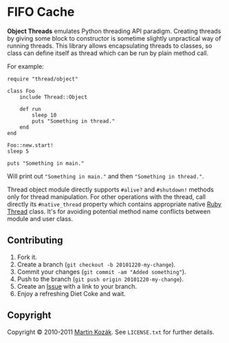 FIFO Cache
==========

**Object Threads** emulates Python threading API paradigm. Creating
threads by giving some block to constructor is sometime slightly 
unpractical way of running threads. This library allows encapsulating 
threads to classes, so class can define itself as thread which can be 
run by plain method call. 

For example:

    require "thread/object"

    class Foo
        include Thread::Object
        
        def run
            sleep 10
            puts "Something in thread."
        end
    end
    
    Foo::new.start!
    sleep 5
    
    puts "Something in main."
    
Will print out `"Something in main."` and then `"Something in thread."`.

Thread object module directly supports `#alive?` and `#shutdown!` 
methods only for thread manipulation. For other operations with the 
thread, call directly its `#native_thread` property which contains 
appropriate native [Ruby Thread][1] class. It's for avoiding potential
method name conflicts between module and user class.
    
    
Contributing
------------

1. Fork it.
2. Create a branch (`git checkout -b 20101220-my-change`).
3. Commit your changes (`git commit -am "Added something"`).
4. Push to the branch (`git push origin 20101220-my-change`).
5. Create an [Issue][2] with a link to your branch.
6. Enjoy a refreshing Diet Coke and wait.


Copyright
---------

Copyright &copy; 2010-2011 [Martin Kozák][3]. See `LICENSE.txt` for
further details.

[1]: http://www.ruby-doc.org/core/classes/Thread.html
[2]: http://github.com/martinkozak/qrpc/issues
[3]: http://www.martinkozak.net/
